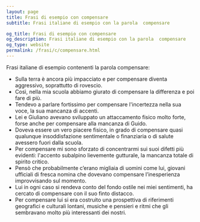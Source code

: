 ```yaml
---
layout: page
title: Frasi di esempio con compensare 
subtitle: Frasi italiane di esempio con la parola  compensare

og_title: Frasi di esempio con compensare 
og_description: Frasi italiane di esempio con la parola  compensare
og_type: website
permalink: /frasi/c/compensare.html
---
```


Frasi italiane di esempio contenenti la parola compensare:


- Sulla terra è ancora più impacciato e per compensare diventa aggressivo, soprattutto di rovescio.
- Così, nella mia scuola abbiamo giurato di compensare la differenza e poi fare di più.
- Tendevo a parlare fortissimo per compensare l'incertezza nella sua voce, la sua mancanza di accenti.
- Lei e Giuliano avevano sviluppato un attaccamento fisico molto forte, forse anche per compensare alla mancanza di Guido.
- Doveva essere un vero piacere fisico, in grado di compensare quasi qualunque insoddisfazione sentimentale o finanziaria o di salute avessero fuori dalla scuola.
- Per compensare mi sono sforzato di concentrarmi sui suoi difetti più evidenti: l'accento subalpino lievemente gutturale, la mancanza totale di spirito critico.
- Pensò che probabilmente c’erano migliaia di uomini come lui, giovani ufficiali di fresca nomina che dovevano compensare l’inesperienza improvvisando sul momento.
- Lui in ogni caso si rendeva conto del fondo ostile nei miei sentimenti, ha cercato di compensare con il suo finto distacco.
- Per compensare lui si era costruito una prospettiva di riferimenti geografici e culturali lontani, musiche e pensieri e ritmi che gli sembravano molto più interessanti dei nostri.
